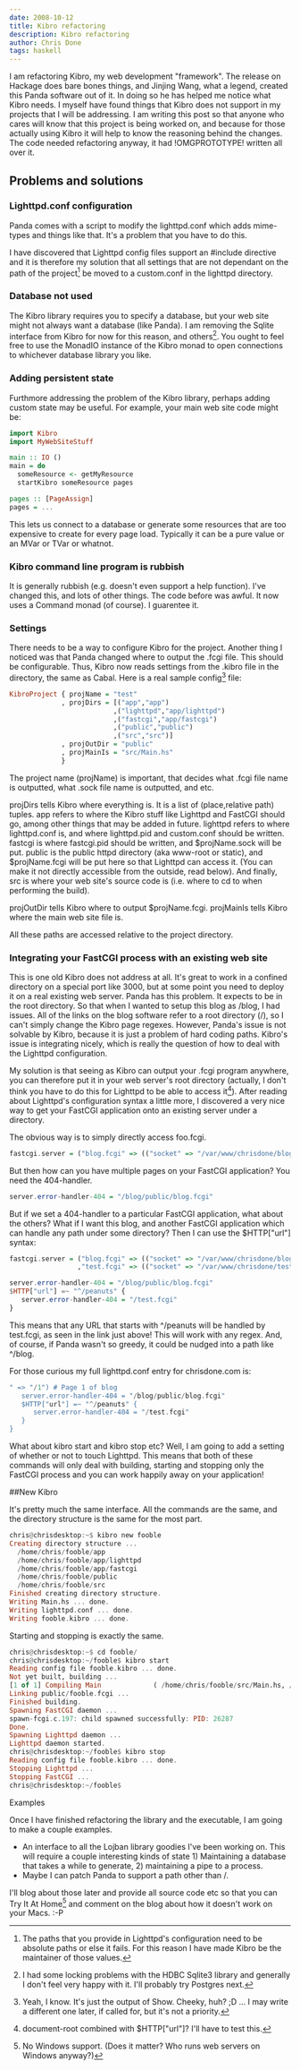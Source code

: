 ```yaml
---
date: 2008-10-12
title: Kibro refactoring
description: Kibro refactoring
author: Chris Done
tags: haskell
---
```


I am refactoring Kibro, my web development "framework". The release on Hackage does bare bones things, and Jinjing Wang, what a legend, created this Panda software out of it. In doing so he has helped me notice what Kibro needs. I myself have found things that Kibro does not support in my projects that I will be addressing. I am writing this post so that anyone who cares will know that this project is being worked on, and because for those actually using Kibro it will help to know the reasoning behind the changes. The code needed refactoring anyway, it had !OMGPROTOTYPE! written all over it.

## Problems and solutions

### Lighttpd.conf configuration

Panda comes with a script to modify the lighttpd.conf which adds mime-types and things like that. It's a problem that you have to do this.

I have discovered that Lighttpd config files support an #include directive and it is therefore my solution that all settings that are not dependant on the path of the project[^1] be moved to a custom.conf in the lighttpd directory.

### Database not used

The Kibro library requires you to specify a database, but your web site might not always want a database (like Panda). I am removing the Sqlite interface from Kibro for now for this reason, and others[^2]. You ought to feel free to use the MonadIO instance of the Kibro monad to open connections to whichever database library you like.

### Adding persistent state

Furthmore addressing the problem of the Kibro library, perhaps adding custom state may be useful. For example, your main web site code might be:

``` haskell
import Kibro
import MyWebSiteStuff

main :: IO ()
main = do
  someResource <- getMyResource
  startKibro someResource pages

pages :: [PageAssign]
pages = ...
```

This lets us connect to a database or generate some resources that are too expensive to create for every page load. Typically it can be a pure value or an MVar or TVar or whatnot.

### Kibro command line program is rubbish

It is generally rubbish (e.g. doesn't even support a help function). I've changed this, and lots of other things. The code before was awful. It now uses a Command monad (of course). I guarentee it.

### Settings

There needs to be a way to configure Kibro for the project. Another thing I noticed was that Panda changed where to output the .fcgi file. This should be configurable. Thus, Kibro now reads settings from the .kibro file in the directory, the same as Cabal. Here is a real sample config[^3] file:

``` haskell
KibroProject { projName = "test"
             , projDirs = [("app","app")
                          ,("lighttpd","app/lighttpd")
                          ,("fastcgi","app/fastcgi")
                          ,("public","public")
                          ,("src","src")]
             , projOutDir = "public"
             , projMainIs = "src/Main.hs"
             }
```

The project name (projName) is important, that decides what .fcgi file name is outputted, what .sock file name is outputted, and etc.

projDirs tells Kibro where everything is. It is a list of (place,relative path) tuples. app refers to where the Kibro stuff like Lighttpd and FastCGI should go, among other things that may be added in future. lighttpd refers to where lighttpd.conf is, and where lighttpd.pid and custom.conf should be written. fastcgi is where fastcgi.pid should be written, and $projName.sock will be put. public is the public httpd directory (aka www-root or static), and $projName.fcgi will be put here so that Lighttpd can access it. (You can make it not directly accessible from the outside, read below). And finally, src is where your web site's source code is (i.e. where to cd to when performing the build).

projOutDir tells Kibro where to output $projName.fcgi. projMainIs tells Kibro where the main web site file is.

All these paths are accessed relative to the project directory.

### Integrating your FastCGI process with an existing web site

This is one old Kibro does not address at all. It's great to work in a confined directory on a special port like 3000, but at some point you need to deploy it on a real existing web server. Panda has this problem. It expects to be in the root directory. So that when I wanted to setup this blog as /blog, I had issues. All of the links on the blog software refer to a root directory (/), so I can't simply change the Kibro page regexes. However, Panda's issue is not solvable by Kibro, because it is just a problem of hard coding paths. Kibro's issue is integrating nicely, which is really the question of how to deal with the Lighttpd configuration.

My solution is that seeing as Kibro can output your .fcgi program anywhere, you can therefore put it in your web server's root directory (actually, I don't think you have to do this for Lighttpd to be able to access it[^4]). After reading about Lighttpd's configuration syntax a little more, I discovered a very nice way to get your FastCGI application onto an existing server under a directory.

The obvious way is to simply directly access foo.fcgi.

``` haskell
fastcgi.server = ("blog.fcgi" => (("socket" => "/var/www/chrisdone/blog/app/fastcgi/blog.sock"))
```

But then how can you have multiple pages on your FastCGI application? You need the 404-handler.

``` haskell
server.error-handler-404 = "/blog/public/blog.fcgi"
```

But if we set a 404-handler to a particular FastCGI application, what about the others? What if I want this blog, and another FastCGI application which can handle any path under some directory? Then I can use the $HTTP["url"] syntax:

``` haskell
fastcgi.server = ("blog.fcgi" => (("socket" => "/var/www/chrisdone/blog/app/fastcgi/blog.sock"))
                 ,"test.fcgi" => (("socket" => "/var/www/chrisdone/test.sock")))

server.error-handler-404 = "/blog/public/blog.fcgi"
$HTTP["url"] =~ "^/peanuts" {
   server.error-handler-404 = "/test.fcgi"
}
```

This means that any URL that starts with ^/peanuts will be handled by test.fcgi, as seen in the link just above! This will work with any regex. And, of course, if Panda wasn't so greedy, it could be nudged into a path like ^/blog.

For those curious my full lighttpd.conf entry for chrisdone.com is:

``` haskell
" => "/1") # Page 1 of blog
   server.error-handler-404 = "/blog/public/blog.fcgi"
   $HTTP["url"] =~ "^/peanuts" {
      server.error-handler-404 = "/test.fcgi"
   }
}
```

What about kibro start and kibro stop etc? Well, I am going to add a setting of whether or not to touch Lighttpd. This means that both of these commands will only deal with building, starting and stopping only the FastCGI process and you can work happily away on your application!

##New Kibro

It's pretty much the same interface. All the commands are the same, and the directory structure is the same for the most part.

``` haskell
chris@chrisdesktop:~$ kibro new fooble
Creating directory structure ...
  /home/chris/fooble/app
  /home/chris/fooble/app/lighttpd
  /home/chris/fooble/app/fastcgi
  /home/chris/fooble/public
  /home/chris/fooble/src
Finished creating directory structure.
Writing Main.hs ... done.
Writing lighttpd.conf ... done.
Writing fooble.kibro ... done.
```

Starting and stopping is exactly the same.

``` haskell
chris@chrisdesktop:~$ cd fooble/
chris@chrisdesktop:~/fooble$ kibro start
Reading config file fooble.kibro ... done.
Not yet built, building ...
[1 of 1] Compiling Main             ( /home/chris/fooble/src/Main.hs, /home/chris/fooble/src/Main.o )
Linking public/fooble.fcgi ...
Finished building.
Spawning FastCGI daemon ...
spawn-fcgi.c.197: child spawned successfully: PID: 26287
Done.
Spawning Lighttpd daemon ...
Lighttpd daemon started.
chris@chrisdesktop:~/fooble$ kibro stop
Reading config file fooble.kibro ... done.
Stopping Lighttpd ...
Stopping FastCGI ...
chris@chrisdesktop:~/fooble$
```

Examples

Once I have finished refactoring the library and the executable, I am going to make a couple examples.

* An interface to all the Lojban library goodies I've been working on. This will require a couple interesting kinds of state 1) Maintaining a database that takes a while to generate, 2) maintaining a pipe to a process.
* Maybe I can patch Panda to support a path other than /.

I'll blog about those later and provide all source code etc so that you can Try It At Home[^5] and comment on the blog about how it doesn't work on your Macs. :-P

[^1]: The paths that you provide in Lighttpd's configuration need to be absolute paths or else it fails. For this reason I have made Kibro be the maintainer of those values.

[^2]: I had some locking problems with the HDBC Sqlite3 library and generally I don't feel very happy with it. I'll probably try Postgres next.

[^3]: Yeah, I know. It's just the output of Show. Cheeky, huh? ;D ... I may write a different one later, if called for, but it's not a priority.

[^4]: document-root combined with $HTTP["url"]? I'll have to test this.

[^5]: No Windows support. (Does it matter? Who runs web servers on Windows anyway?)
